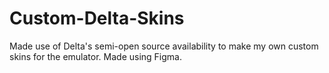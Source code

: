 # Custom-Delta-Skins
Made use of Delta's semi-open source availability to make my own custom skins for the emulator. Made using Figma.
